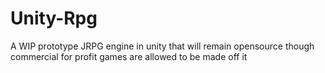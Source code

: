 # Unity-Rpg
A WIP prototype JRPG engine in unity that will remain opensource though commercial for profit games are allowed to be made off it
